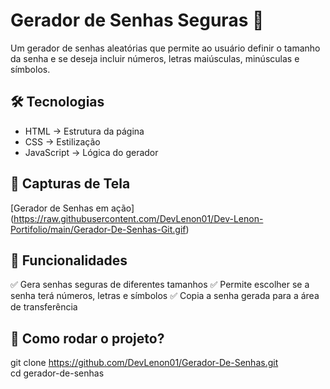 # Gerador de Senhas Seguras 🚀

Um gerador de senhas aleatórias que permite ao usuário definir o tamanho da senha e se deseja incluir números, letras maiúsculas, minúsculas e símbolos.

## 🛠 Tecnologias  
- HTML → Estrutura da página
- CSS → Estilização
- JavaScript → Lógica do gerador

## 📸 Capturas de Tela  
[Gerador de Senhas em ação]<br>
(https://raw.githubusercontent.com/DevLenon01/Dev-Lenon-Portifolio/main/Gerador-De-Senhas-Git.gif)



## 🎯 Funcionalidades  
✅ Gera senhas seguras de diferentes tamanhos
✅ Permite escolher se a senha terá números, letras e símbolos
✅ Copia a senha gerada para a área de transferência 

## 📂 Como rodar o projeto?  

git clone https://github.com/DevLenon01/Gerador-De-Senhas.git <br>
cd gerador-de-senhas
